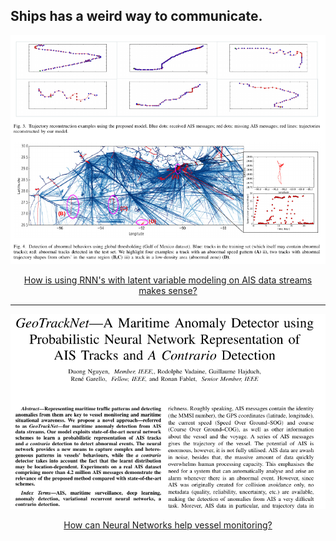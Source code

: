 ## Ships has a weird way to communicate.

<p align="center">
  <img src="img/multitaskdl.png">
</p>

<div align="center">
  <a href="https://github.com/kantarcise/notebook/blob/master/Automatic%20Identification%20System/multitaskdl.pdf">How is using RNN's with latent variable modeling on AIS data streams makes sense?</a>
</div>

---

<p align="center">
  <img src="img/geotracknet.png">
</p>

<div align="center">
  <a href="https://github.com/kantarcise/notebook/blob/master/Automatic%20Identification%20System/GeoTrackNet.pdf">How can Neural Networks help vessel monitoring?</a>  
</div>
